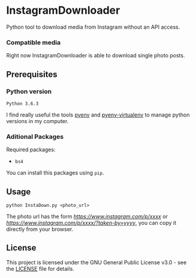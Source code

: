 # InstagramDownloader
Python tool to download media from Instagram without an API access.
### Compatible media
Right now InstagramDownloader is able to download single photo posts.

## Prerequisites
### Python version
 `Python 3.6.3`
 
 I find really useful the tools [pyenv](https://github.com/pyenv/pyenv) and [pyenv-virtualenv](https://github.com/pyenv/pyenv-virtualenv) to manage python versions in my computer.

### Aditional Packages

Required packages:

- `bs4`

You can install this packages using `pip`.

## Usage

`python InstaDown.py <photo_url>`

The photo url has the form *https://www.instagram.com/p/xxxx* or *https://www.instagram.com/p/xxxx/?taken-by=yyyy*, you can copy it directly from your browser. 

## License
This project is licensed under the GNU General Public License v3.0 - see the [LICENSE](LICENSE) file for details.